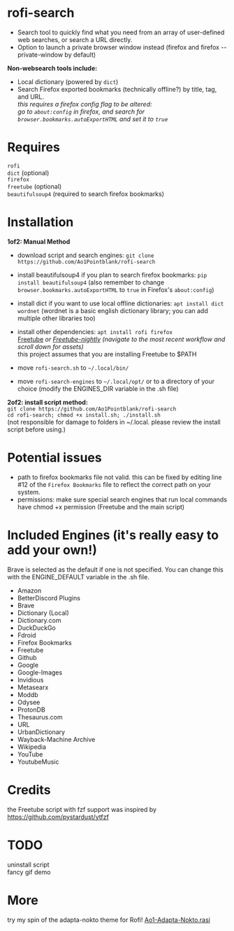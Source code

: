 # rofi-search
- Search tool to quickly find what you need from an array of user-defined web searches, or search a URL directly.
- Option to launch a private browser window instead (firefox and firefox --private-window by default)

**Non-websearch tools include:**
- Local dictionary (powered by ``dict``)
- Search Firefox exported bookmarks (technically offline?) by title, tag, and URL.  
  *this requires a firefox config flag to be altered:  
  go to ``about:config`` in firefox, and search for ``browser.bookmarks.autoExportHTML`` and set it to ``true``*  

# Requires
``rofi``   
``dict`` (optional)    
``firefox``  
``freetube`` (optional)  
``beautifulsoup4`` (required to search firefox bookmarks)  

# Installation
**1of2: Manual Method**
- download script and search engines: ``git clone https://github.com/Ao1Pointblank/rofi-search``

- install beautifulsoup4 if you plan to search firefox bookmarks: ``pip install beautifulsoup4`` (also remember to change ``browser.bookmarks.autoExportHTML`` to ``true`` in Firefox's ``about:config``)

- install dict if you want to use local offline dictionaries: ``apt install dict wordnet`` (wordnet is a basic english dictionary library; you can add multiple other libraries too)

- install other dependencies: ``apt install rofi firefox``  
  [Freetube](https://github.com/FreeTubeApp/FreeTube/releases) *or [Freetube-nightly](https://github.com/FreeTubeApp/FreeTube/actions/) (navigate to the most recent workflow and scroll down for assets)*  
  this project assumes that you are installing Freetube to $PATH  

- move ``rofi-search.sh`` to ``~/.local/bin/`` 

- move ``rofi-search-engines`` to ``~/.local/opt/`` or to a directory of your choice (modify the ENGINES_DIR variable in the .sh file)

**2of2: install script method:**  
``git clone https://github.com/Ao1Pointblank/rofi-search``  
``cd rofi-search; chmod +x install.sh; ./install.sh``   
(not responsible for damage to folders in ~/.local. please review the install script before using.)

# Potential issues
- path to firefox bookmarks file not valid. this can be fixed by editing line #12 of the ``Firefox Bookmarks`` file to reflect the correct path on your system.
- permissions: make sure special search engines that run local commands have chmod +x permission (Freetube and the main script)

# Included Engines (it's really easy to add your own!)
Brave is selected as the default if one is not specified. You can change this with the ENGINE_DEFAULT variable in the .sh file.
- Amazon
- BetterDiscord Plugins
- Brave
- Dictionary (Local)
- Dictionary.com
- DuckDuckGo
- Fdroid
- Firefox Bookmarks
- Freetube
- Github
- Google
- Google-Images
- Invidious
- Metasearx
- Moddb
- Odysee
- ProtonDB
- Thesaurus.com
- URL
- UrbanDictionary
- Wayback-Machine Archive
- Wikipedia
- YouTube
- YoutubeMusic

# Credits
the Freetube script with fzf support was inspired by https://github.com/pystardust/ytfzf

# TODO
uninstall script   
fancy gif demo

# More
try my spin of the adapta-nokto theme for Rofi!
[Ao1-Adapta-Nokto.rasi](https://gist.github.com/Ao1Pointblank/ab9c8a68305b4ed0da762e1079ca7252#file-ao1-adapta-nokto-rasi)
